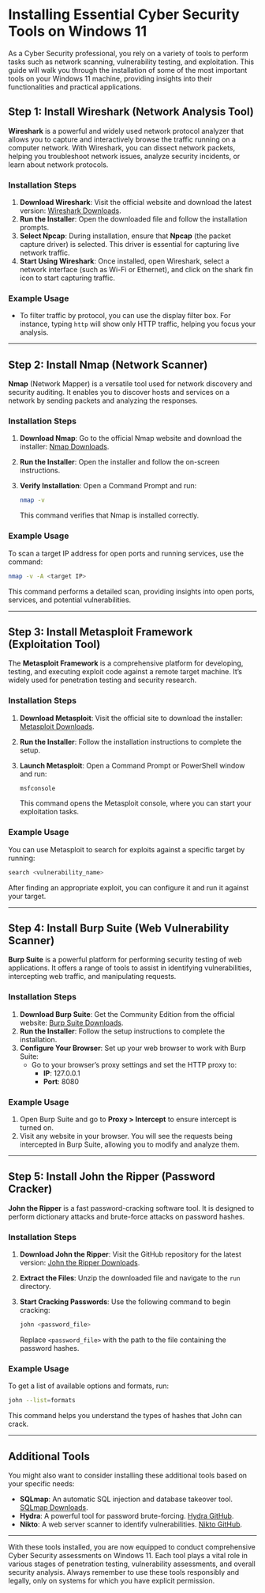 
# Installing Essential Cyber Security Tools on Windows 11

As a Cyber Security professional, you rely on a variety of tools to perform tasks such as network scanning, vulnerability testing, and exploitation. This guide will walk you through the installation of some of the most important tools on your Windows 11 machine, providing insights into their functionalities and practical applications.

## Step 1: Install Wireshark (Network Analysis Tool)

**Wireshark** is a powerful and widely used network protocol analyzer that allows you to capture and interactively browse the traffic running on a computer network. With Wireshark, you can dissect network packets, helping you troubleshoot network issues, analyze security incidents, or learn about network protocols.

### Installation Steps

1. **Download Wireshark**: Visit the official website and download the latest version: [Wireshark Downloads](https://www.wireshark.org/download.html).
2. **Run the Installer**: Open the downloaded file and follow the installation prompts.
3. **Select Npcap**: During installation, ensure that **Npcap** (the packet capture driver) is selected. This driver is essential for capturing live network traffic.
4. **Start Using Wireshark**: Once installed, open Wireshark, select a network interface (such as Wi-Fi or Ethernet), and click on the shark fin icon to start capturing traffic.

### Example Usage

- To filter traffic by protocol, you can use the display filter box. For instance, typing `http` will show only HTTP traffic, helping you focus your analysis.

---

## Step 2: Install Nmap (Network Scanner)

**Nmap** (Network Mapper) is a versatile tool used for network discovery and security auditing. It enables you to discover hosts and services on a network by sending packets and analyzing the responses.

### Installation Steps

1. **Download Nmap**: Go to the official Nmap website and download the installer: [Nmap Downloads](https://nmap.org/download.html).
2. **Run the Installer**: Open the installer and follow the on-screen instructions.
3. **Verify Installation**: Open a Command Prompt and run:

   ```bash
   nmap -v
   ```

   This command verifies that Nmap is installed correctly.

### Example Usage

To scan a target IP address for open ports and running services, use the command:

```bash
nmap -v -A <target IP>
```

This command performs a detailed scan, providing insights into open ports, services, and potential vulnerabilities.

---

## Step 3: Install Metasploit Framework (Exploitation Tool)

The **Metasploit Framework** is a comprehensive platform for developing, testing, and executing exploit code against a remote target machine. It’s widely used for penetration testing and security research.

### Installation Steps

1. **Download Metasploit**: Visit the official site to download the installer: [Metasploit Downloads](https://www.metasploit.com/).
2. **Run the Installer**: Follow the installation instructions to complete the setup.
3. **Launch Metasploit**: Open a Command Prompt or PowerShell window and run:

   ```bash
   msfconsole
   ```

   This command opens the Metasploit console, where you can start your exploitation tasks.

### Example Usage

You can use Metasploit to search for exploits against a specific target by running:

```bash
search <vulnerability_name>
```

After finding an appropriate exploit, you can configure it and run it against your target.

---

## Step 4: Install Burp Suite (Web Vulnerability Scanner)

**Burp Suite** is a powerful platform for performing security testing of web applications. It offers a range of tools to assist in identifying vulnerabilities, intercepting web traffic, and manipulating requests.

### Installation Steps

1. **Download Burp Suite**: Get the Community Edition from the official website: [Burp Suite Downloads](https://portswigger.net/burp/communitydownload).
2. **Run the Installer**: Follow the setup instructions to complete the installation.
3. **Configure Your Browser**: Set up your web browser to work with Burp Suite:
   - Go to your browser’s proxy settings and set the HTTP proxy to:
     - **IP**: 127.0.0.1
     - **Port**: 8080

### Example Usage

1. Open Burp Suite and go to **Proxy > Intercept** to ensure intercept is turned on.
2. Visit any website in your browser. You will see the requests being intercepted in Burp Suite, allowing you to modify and analyze them.

---

## Step 5: Install John the Ripper (Password Cracker)

**John the Ripper** is a fast password-cracking software tool. It is designed to perform dictionary attacks and brute-force attacks on password hashes.

### Installation Steps

1. **Download John the Ripper**: Visit the GitHub repository for the latest version: [John the Ripper Downloads](https://github.com/openwall/john).
2. **Extract the Files**: Unzip the downloaded file and navigate to the `run` directory.
3. **Start Cracking Passwords**: Use the following command to begin cracking:

   ```bash
   john <password_file>
   ```

   Replace `<password_file>` with the path to the file containing the password hashes.

### Example Usage

To get a list of available options and formats, run:

```bash
john --list=formats
```

This command helps you understand the types of hashes that John can crack.

---

## Additional Tools

You might also want to consider installing these additional tools based on your specific needs:

- **SQLmap**: An automatic SQL injection and database takeover tool. [SQLmap Downloads](https://sqlmap.org/).
- **Hydra**: A powerful tool for password brute-forcing. [Hydra GitHub](https://github.com/vanhauser-thc/thc-hydra).
- **Nikto**: A web server scanner to identify vulnerabilities. [Nikto GitHub](https://github.com/sullo/nikto).

---

With these tools installed, you are now equipped to conduct comprehensive Cyber Security assessments on Windows 11. Each tool plays a vital role in various stages of penetration testing, vulnerability assessments, and overall security analysis. Always remember to use these tools responsibly and legally, only on systems for which you have explicit permission.

